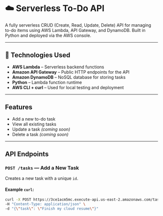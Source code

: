 # ☁️ Serverless To-Do API

A fully serverless CRUD (Create, Read, Update, Delete) API for managing to-do items using AWS Lambda, API Gateway, and DynamoDB. Built in Python and deployed via the AWS console.

---

## 🔧 Technologies Used

- **AWS Lambda** – Serverless backend functions
- **Amazon API Gateway** – Public HTTP endpoints for the API
- **Amazon DynamoDB** – NoSQL database for storing tasks
- **Python** – Lambda function runtime
- **AWS CLI + curl** – Used for local testing and deployment

---

## Features

- Add a new to-do task
- View all existing tasks
- Update a task *(coming soon)*
- Delete a task *(coming soon)*

---

## API Endpoints

### `POST /tasks` — Add a New Task
Creates a new task with a unique `id`.

#### Example `curl`:
```bash
curl -X POST https://3ce1acm5mc.execute-api.us-east-2.amazonaws.com/tasks \
-H "Content-Type: application/json" \
-d "{\"task\": \"Finish my cloud resume\"}"
